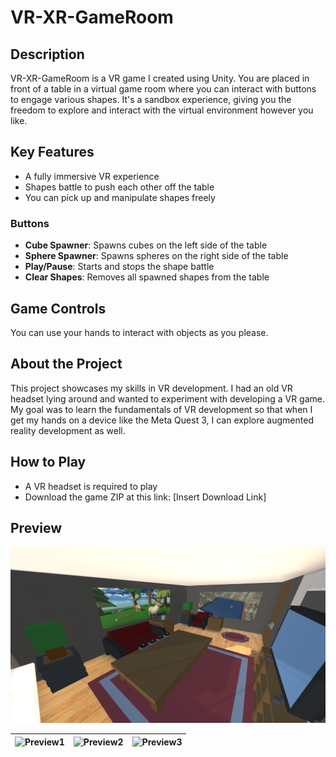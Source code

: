 # VR-XR-GameRoom

## Description

VR-XR-GameRoom is a VR game I created using Unity. You are placed in front of a table in a virtual game room where you can interact with buttons to engage various shapes. It's a sandbox experience, giving you the freedom to explore and interact with the virtual environment however you like.

## Key Features
- A fully immersive VR experience
- Shapes battle to push each other off the table
- You can pick up and manipulate shapes freely

### Buttons
- **Cube Spawner**: Spawns cubes on the left side of the table
- **Sphere Spawner**: Spawns spheres on the right side of the table
- **Play/Pause**: Starts and stops the shape battle
- **Clear Shapes**: Removes all spawned shapes from the table

## Game Controls
You can use your hands to interact with objects as you please.

## About the Project

This project showcases my skills in VR development. I had an old VR headset lying around and wanted to experiment with developing a VR game. My goal was to learn the fundamentals of VR development so that when I get my hands on a device like the Meta Quest 3, I can explore augmented reality development as well.

## How to Play
- A VR headset is required to play
- Download the game ZIP at this link: [Insert Download Link]

## Preview

![Gameplay Preview](images/preview1.png)

| ![Preview1](images/preview3.gif) | ![Preview2](images/preview1.gif) | ![Preview3](images/preview2.gif) |
|:---:|:---:|:---:|





